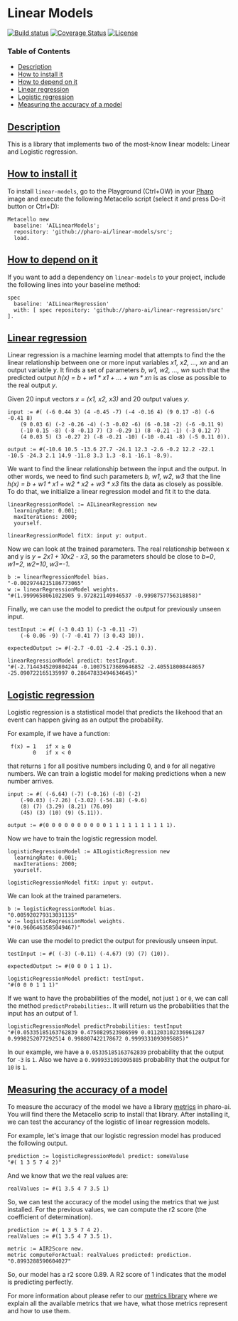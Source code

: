 # Linear Models

[![Build status](https://github.com/pharo-ai/linear-regression/workflows/CI/badge.svg)](https://github.com/pharo-ai/linear-regression/actions/workflows/test.yml)
[![Coverage Status](https://coveralls.io/repos/github/pharo-ai/linear-regression/badge.svg?branch=master)](https://coveralls.io/github/pharo-ai/linear-regression?branch=master)
[![License](https://img.shields.io/badge/license-MIT-blue.svg)](https://raw.githubusercontent.com/pharo-ai/linear-regression/master/LICENSE)

### Table of Contents  
- [Description](#description)  
- [How to install it](#how-to-install-it)  
- [How to depend on it](#how-to-depend-on-it)
- [Linear regression](#linear-regression)
- [Logistic regression](#logistic-regression)
- [Measuring the accuracy of a model](#measuring-the-accuracy-of-a-model)

## [Description](#Description)

This is a library that implements two of the most-know linear models: Linear and Logistic regression.

## [How to install it](#How-to-install-it)

To install `linear-models`, go to the Playground (Ctrl+OW) in your [Pharo](https://pharo.org/) image and execute the following Metacello script (select it and press Do-it button or Ctrl+D):

```Smalltalk
Metacello new
  baseline: 'AILinearModels';
  repository: 'github://pharo-ai/linear-models/src';
  load.
```

## [How to depend on it](#How-to-depend-on-it)

If you want to add a dependency on `linear-models` to your project, include the following lines into your baseline method:

```Smalltalk
spec
  baseline: 'AILinearRegression'
  with: [ spec repository: 'github://pharo-ai/linear-regression/src' ].
```

## [Linear regression](#Linear-regression)

Linear regression is a machine learning model that attempts to find the the linear relationship between one or more input variables _x1, x2, ..., xn_ and an output variable _y_. It finds a set of parameters _b, w1, w2, ..., wn_ such that the predicted output _h(x) = b + w1 * x1 + ... + wn * xn_ is as close as possible to the real output _y_.

Given 20 input vectors _x = (x1, x2, x3)_ and 20 output values _y_.

```Smalltalk
input := #( (-6 0.44 3) (4 -0.45 -7) (-4 -0.16 4) (9 0.17 -8) (-6 -0.41 8)
    (9 0.03 6) (-2 -0.26 -4) (-3 -0.02 -6) (6 -0.18 -2) (-6 -0.11 9)
    (-10 0.15 -8) (-8 -0.13 7) (3 -0.29 1) (8 -0.21 -1) (-3 0.12 7)
    (4 0.03 5) (3 -0.27 2) (-8 -0.21 -10) (-10 -0.41 -8) (-5 0.11 0)).

output := #(-10.6 10.5 -13.6 27.7 -24.1 12.3 -2.6 -0.2 12.2 -22.1 -10.5 -24.3 2.1 14.9 -11.8 3.3 1.3 -8.1 -16.1 -8.9).
```

We want to find the linear relationship between the input and the output. In other words, we need to find such parameters _b, w1, w2, w3_ that the line _h(x) = b + w1 * x1 + w2 * x2 + w3 * x3_ fits the data as closely as possible. To do that, we initialize a linear regression model and fit it to the data.

```Smalltalk
linearRegressionModel := AILinearRegression new
  learningRate: 0.001;
  maxIterations: 2000;
  yourself.
	
linearRegressionModel fitX: input y: output.
```

Now we can look at the trained parameters. The real relationship between x and y is _y = 2*x1 + 10*x2 - x3_, so the parameters should be close to _b=0_, _w1=2_, _w2=10_, _w3=-1_.

```Smalltalk
b := linearRegressionModel bias.
"-0.0029744215186773065"
w := linearRegressionModel weights.
"#(1.9999658061022905 9.972821149946537 -0.9998757756318858)"
```

Finally, we can use the model to predict the output for previously unseen input.

```Smalltalk
testInput := #( (-3 0.43 1) (-3 -0.11 -7) 
    (-6 0.06 -9) (-7 -0.41 7) (3 0.43 10)).
    
expectedOutput := #(-2.7 -0.01 -2.4 -25.1 0.3).
```

```Smalltalk
linearRegressionModel predict: testInput.
"#(-2.7144345209804244 -0.10075173689646852 -2.405518008448657 -25.090722165135997 0.28647833494634645)"
```

## [Logistic regression](#Logistic-regression)

Logistic regression is a statistical model that predicts the likehood that an event can happen giving as an output the probability.

For example, if we have a function: 
```
 f(x) = 1   if x ≥ 0
        0   if x < 0
```
that returns `1` for all positive numbers including 0, and `0` for all negative numbers.
We can train a logistic model for making predictions when a new number arrives.

```st
input := #( (-6.64) (-7) (-0.16) (-8) (-2)
    (-90.03) (-7.26) (-3.02) (-54.18) (-9.6)
    (8) (7) (3.29) (8.21) (76.09)
    (45) (3) (10) (9) (5.11)).

output := #(0 0 0 0 0 0 0 0 0 0 1 1 1 1 1 1 1 1 1 1).
```

Now we have to train the logistic regression model.

```Smalltalk
logisticRegressionModel := AILogisticRegression new
  learningRate: 0.001;
  maxIterations: 2000;
  yourself.
	
logisticRegressionModel fitX: input y: output.
```

We can look at the trained parameters.

```Smalltalk
b := logisticRegressionModel bias.
"0.005920279313031135"
w := logisticRegressionModel weights.
"#(0.9606463585049467)"
```

We can use the model to predict the output for previously unseen input.

```Smalltalk
testInput := #( (-3) (-0.11) (-4.67) (9) (7) (10)).
    
expectedOutput := #(0 0 0 1 1 1).
```

```Smalltalk
logisticRegressionModel predict: testInput.
"#(0 0 0 1 1 1)"
```

If we want to have the probabilities of the model, not just `1` or `0`, we can call the method `predictProbabilities:`. It will return us the probabilities that the input has an output of 1.

```st
logisticRegressionModel predictProbabilities: testInput
"#(0.05335185163762839 0.4750829523986599 0.011203102336961287 0.9998252077292514 0.998807422178672 0.9999331093095885)"
```

In our example, we have a `0.05335185163762839` probability that the output for `-3`  is `1`. Also we have a `0.9999331093095885` probability that the output for `10` is `1`.

## [Measuring the accuracy of a model](#measuring-the-accuracy-of-a-model)

To measure the accuracy of the model we have a library [metrics](https://github.com/pharo-ai/metrics) in pharo-ai. You will find there the Metacello scrip to install that library. After installing it, we can test the accurancy of the logistic of linear regression models.

For example, let's image that our logistic regression model has produced the following output.

```st
prediction := logisticRegressionModel predict: someValuse
"#( 1 3 5 7 4 2)"
```

And we know that we the real values are:
```st
realValues := #(1 3.5 4 7 3.5 1)
```

So, we can test the accuracy of the model using the metrics that we just installed.
For the previous values, we can compute the r2 score (the coefficient of determination).

```st
prediction := #( 1 3 5 7 4 2).
realValues := #(1 3.5 4 7 3.5 1).

metric := AIR2Score new.
metric computeForActual: realValues predicted: prediction.
"0.8993288590604027"
```
So, our model has a r2 score 0.89. A R2 score of 1 indicates that the model is predicting perfectly.

For more information about please refer to our [metrics library](https://github.com/pharo-ai/metrics) where we explain all the available metrics that we have, what those metrics represent and how to use them.
